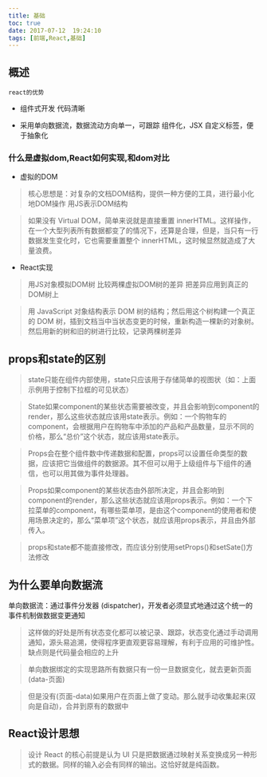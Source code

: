 ```yaml
---
title: 基础
toc: true
date: 2017-07-12  19:24:10
tags: [前端,React,基础]
---
```


## 概述

`react的优势`

* 组件式开发 代码清晰

* 采用单向数据流，数据流动方向单一，可跟踪
组件化，JSX 自定义标签，便于抽象化


### 什么是虚拟dom,React如何实现,和dom对比

* 虚拟的DOM

>核心思想是：对复杂的文档DOM结构，提供一种方便的工具，进行最小化地DOM操作 用JS表示DOM结构

>如果没有 Virtual DOM，简单来说就是直接重置 innerHTML。这样操作，在一个大型列表所有数据都变了的情况下，还算是合理，但是，当只有一行数据发生变化时，它也需要重置整个 innerHTML，这时候显然就造成了大量浪费。

* React实现

>用JS对象模拟DOM树 比较两棵虚拟DOM树的差异 把差异应用到真正的DOM树上

>用 JavaScript 对象结构表示 DOM 树的结构；然后用这个树构建一个真正的 DOM 树，插到文档当中当状态变更的时候，重新构造一棵新的对象树。然后用新的树和旧的树进行比较，记录两棵树差异

## props和state的区别


>state只能在组件内部使用，state只应该用于存储简单的视图状（如：上面示例用于控制下拉框的可见状态）

>State如果component的某些状态需要被改变，并且会影响到component的render，那么这些状态就应该用state表示。例如：一个购物车的component，会根据用户在购物车中添加的产品和产品数量，显示不同的价格，那么“总价”这个状态，就应该用state表示。
         
>Props会在整个组件数中传递数据和配置，props可以设置任命类型的数据，应该把它当做组件的数据源。其不但可以用于上级组件与下组件的通信，也可以用其做为事件处理器。
         
>Props如果component的某些状态由外部所决定，并且会影响到component的render，那么这些状态就应该用props表示。例如：一个下拉菜单的component，有哪些菜单项，是由这个component的使用者和使用场景决定的，那么“菜单项”这个状态，就应该用props表示，并且由外部传入。
        
>props和state都不能直接修改，而应该分别使用setProps()和setSate()方法修改




## 为什么要单向数据流

单向数据流：通过事件分发器 (dispatcher)，开发者必须显式地通过这个统一的事件机制做数据变更通知

>这样做的好处是所有状态变化都可以被记录、跟踪，状态变化通过手动调用通知，源头易追溯，使得程序更直观更容易理解，有利于应用的可维护性。缺点则是代码量会相应的上升

>单向数据绑定的实现思路所有数据只有一份一旦数据变化，就去更新页面(data-页面)

> 但是没有(页面-data)如果用户在页面上做了变动。那么就手动收集起来(双向是自动)，合并到原有的数据中

## React设计思想

> 设计 React 的核心前提是认为 UI 只是把数据通过映射关系变换成另一种形式的数据。同样的输入必会有同样的输出。这恰好就是纯函数。



